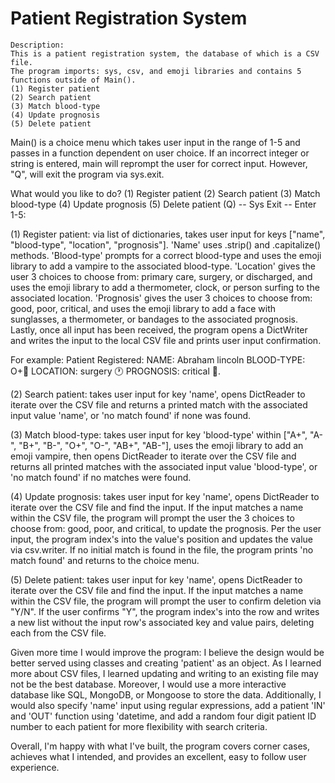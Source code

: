 # Patient Registration System
    Description:
    This is a patient registration system, the database of which is a CSV file. 
    The program imports: sys, csv, and emoji libraries and contains 5 functions outside of Main().
    (1) Register patient
    (2) Search patient
    (3) Match blood-type
    (4) Update prognosis
    (5) Delete patient

Main() is a choice menu which takes user input in the range of 1-5 and passes in a function dependent on user choice. If an incorrect integer or string is entered, main will reprompt the user for correct input. However, "Q", will exit the program via sys.exit.

What would you like to do?
(1) Register patient 
(2) Search patient
(3) Match blood-type
(4) Update prognosis
(5) Delete patient
(Q) -- Sys Exit --
Enter 1-5: 

(1) Register patient: via list of dictionaries, takes user input for keys ["name", "blood-type", "location", "prognosis"]. 'Name' uses .strip() and .capitalize() methods. 'Blood-type' prompts for a correct blood-type and uses the emoji library to add a vampire to the associated blood-type. 'Location' gives the user 3 choices to choose from: primary care, surgery, or discharged, and uses the emoji library to add a thermometer, clock, or person surfing to the associated location. 'Prognosis' gives the user 3 choices to choose from: good, poor, critical, and uses the emoji library to add a face with sunglasses, a thermometer, or bandages to the associated prognosis. Lastly, once all input has been received, the program opens a DictWriter and writes the input to the local CSV file and prints user input confirmation.

For example: Patient Registered: NAME: Abraham lincoln BLOOD-TYPE: O+🧛 LOCATION: surgery 🕐 PROGNOSIS: critical 🤕.

(2) Search patient: takes user input for key 'name', opens DictReader to iterate over the CSV file and returns a printed match with the associated input value 'name', or 'no match found' if none was found.

(3) Match blood-type: takes user input for key 'blood-type' within ["A+", "A-", "B+", "B-", "O+", "O-", "AB+", "AB-"], uses the emoji library to add an emoji vampire, then opens DictReader to iterate over the CSV file and returns all printed matches with the associated input value 'blood-type', or 'no match found' if no matches were found.

(4) Update prognosis: takes user input for key 'name', opens DictReader to iterate over the CSV file and find the input. If the input matches a name within the CSV file, the program will prompt the user the 3 choices to choose from: good, poor, and critical, to update the prognosis. Per the user input, the program index's into the value's position and updates the value via csv.writer. If no initial match is found in the file, the program prints 'no match found' and returns to the choice menu.

(5) Delete patient: takes user input for key 'name', opens DictReader to iterate over the CSV file and find the input. If the input matches a name within the CSV file, the program will prompt the user to confirm deletion via "Y/N". If the user confirms "Y", the program index's into the row and writes a new list without the input row's associated key and value pairs, deleting each from the CSV file.

Given more time I would improve the program: I believe the design would be better served using classes and creating 'patient' as an object. As I learned more about CSV files, I learned updating and writing to an existing file may not be the best database. Moreover, I would use a more interactive database like SQL, MongoDB, or Mongoose to store the data. Additionally, I would also specify 'name' input using regular expressions, add a patient 'IN' and 'OUT' function using 'datetime, and add a random four digit patient ID number to each patient for more flexibility with search criteria.

Overall, I'm happy with what I've built, the program covers corner cases, achieves what I intended, and provides an excellent, easy to follow user experience.
